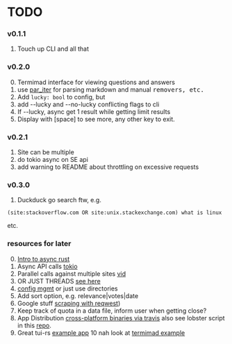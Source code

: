 # TODO

### v0.1.1
1. Touch up CLI and all that

### v0.2.0
0. Termimad interface for viewing questions and answers
0. use [par_iter](https://github.com/rayon-rs/rayon) for parsing markdown and manual <kbd> removers, etc.
1. Add `lucky: bool` to config, but
2. add --lucky and --no-lucky conflicting flags to cli
3. If --lucky, async get 1 result while getting limit results
4. Display with [space] to see more, any other key to exit.

### v0.2.1
1. Site can be multiple
2. do tokio async on SE api
3. add warning to README about throttling on excessive requests

### v0.3.0
1. Duckduck go search ftw, e.g.
```
(site:stackoverflow.com OR site:unix.stackexchange.com) what is linux
```
etc.

### resources for later
0. [Intro to async rust](http://jamesmcm.github.io/blog/2020/05/06/a-practical-introduction-to-async-programming-in-rust/)
1. Async API calls [tokio](https://stackoverflow.com/a/57770687)
2. Parallel calls against multiple sites [vid](https://www.youtube.com/watch?v=O-LagKc0MPA)
0. OR JUST THREADS [see here](https://rust-lang.github.io/async-book/01_getting_started/02_why_async.html)
3. [config mgmt](https://github.com/rust-cli/confy) or just use directories
5. Add sort option, e.g. relevance|votes|date
6. Google stuff [scraping with reqwest](https://rust-lang-nursery.github.io/rust-cookbook/web/scraping.html))
8. Keep track of quota in a data file, inform user when getting close?
7. App Distribution
   [cross-platform binaries via travis](https://github.com/rustwasm/wasm-pack/blob/51e6351c28fbd40745719e6d4a7bf26dadd30c85/.travis.yml#L74-L91)
   also see lobster script in this [repo](https://git.sr.ht/~wezm/lobsters).
9. Great tui-rs [example app](https://github.com/SoptikHa2/desed/blob/master/src/ui/tui.rs)
10 nah look at [termimad example](https://github.com/Canop/whalespotter)
